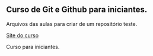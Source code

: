 Curso de Git e Github para iniciantes.
--------------------------------------

Arquivos das aulas para criar de um repositório teste.

[Site do curso](https//www.udemy.com/git-e-github-para-iniciantes)

Curso para iniciantes.
